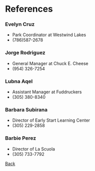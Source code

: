 <!DOCTYPE html>
<html lang="en">
  <head>
    <meta charset="UTF-8" />
    <title>References</title>
  </head>
  <body>
    <main>
<h1>References</h1>

<h3>Evelyn Cruz</h3>
<ul>
<li>Park Coordinator at Westwind Lakes</li>
<li>(786)587-2678</li>
</ul>

<h3>Jorge Rodriguez</h3>
<ul>
<li>General Manager at Chuck E. Cheese</li>
<li>(954) 326-7254</li>
</ul>

<h3>Lubna Aqel</h3>
<ul>
<li>Assistant Manager at Fuddruckers</li>
<li>(305) 380-8340</li>
</ul>

<h3>Barbara Subirana</h3>
<ul>
<li>Director of Early Start Learning Center</li>
<li>(305) 229-2858</li>
</ul>

<h3>Barbie Perez</h3>
<ul>
  <li> Director of La Scuola </li>
  <li>(305) 733-7792 </li>
</ul>
</main>
<footer>
<a href="resume.md">Back</a>
</footer>
</body>
</html>
